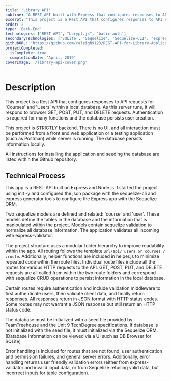 ```yaml
---
title: 'Library API'
subline: "A REST API built with Express that configures responses to API requests for 'courses' and 'users' within a local database. "
excerpt: "This project is a Rest API that configures responses to API requests for 'Courses' and 'Users' within a local database."
order: 2
type: 'Back-End'
technologies: ['REST API', "bcrypt.js", 'basic-auth']
secondaryTechnologies: ['SQLite', 'Sequelize', 'Sequelize-CLI', 'express-validator', 'Express']
githubURL: 'https://github.com/raleigh9123/REST-API-for-Library-Application'
projectCompleted:
  isComplete: true
  completionDate: 'April, 2019'
coverImage: '/library-api-cover.png'
---
```

# Description
This project is a Rest API that configures responses to API requests for 'Courses' and 'Users' within a local database. As this server runs, it will respond to browser GET, POST, PUT, and DELETE requests. Authentication is required for many functions and the database persists user creation.

This project is STRICTLY backend. There is no UI, and all interaction must be performed from a front end web application or a testing application (such as Postman) while server is running. The database persists information locally.

All instructions for installing the application and seeding the database are listed within the Github repository.

## Technical Process
This app is a REST API built on Express and Node.js. I started the project using init -y and configured the json package with the sequelize-cli and express generator tools to configure the Express app with the Sequelize ORM.

Two sequelize models are defined and related: 'course' and 'user'. These models define the tables in the database and the information that is manipulated within the project. Models contain sequelize validation to normalize all database information. The application validates all incoming with express-validator.

The project structure uses a modular folder hierarchy to improve readability within the app. All routing follows the template ` url/api/ users or courses / :route `. Additionally, helper functions are included in helper.js to minimize repeated code within the route files. Individual route files include all the routes for various HTTP requests to the API. GET, POST, PUT, and DELETE requests are all called from within the two route folders and correspond with sequelize CRUD operations to persist information in the local database.

Certain routes require authentication and include validation middleware to first authenticate users, then validate client data, and finally return responses. All responses return in JSON format with HTTP status codes. Some routes may not warrant a JSON response but still return an HTTP status code.

The database must be initialized with a seed file provided by TeamTreehouse and the Unit 9 TechDegree specifications. If database is not initialized with the seed file, it must initialized via the Sequelize ORM. (Database information can be viewed via a UI such as DB Browser for SQLite)

Error handling is included for routes that are not found, user authentication and permission failures, and general server errors. Additionally, error handling returns user friendly validation errors (either from express-validator and invalid input data, or from Sequelize refusing valid data, but incorrect inputs for table configuration).
